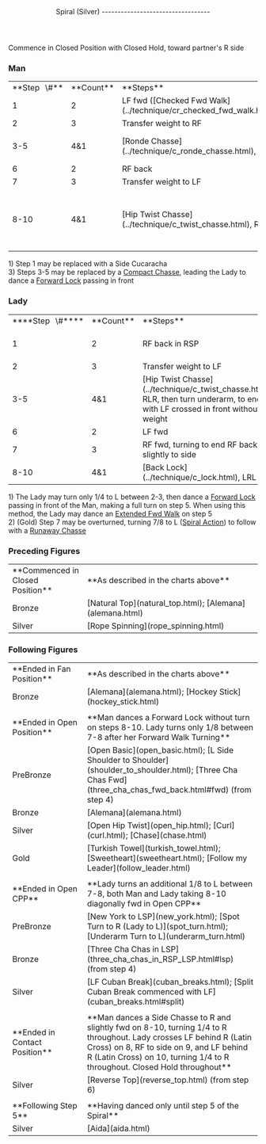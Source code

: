 <header><a id="spiral">Spiral (Silver)</a>
----------------------------------

 </header>Commence in Closed Position with Closed Hold, toward partner's R side

### Man

 <table class="style1"> <tbody><tr> <td style="width:10%">**Step<span style="color:white">\_</span>\#**</td> <td style="width:10%">**Count**</td> <td style="width:30%">**Steps**</td> <td style="width:20%">**Position**</td> <td style="width:30%">**Turn**</td> </tr> <tr> <td>1</td> <td>2</td> <td> LF fwd ([Checked Fwd Walk](../technique/cr_checked_fwd_walk.html)) </td> <td>RSP</td> <td>1/8 to R before 1</td> </tr> <tr> <td>2</td> <td>3</td> <td>Transfer weight to RF</td> <td>RSP</td> <td> </td> </tr> <tr> <td>3-5</td> <td>4&amp;1</td> <td> [Ronde Chasse](../technique/c_ronde_chasse.html), LRL </td> <td> </td> <td>1/8 to L between 4-5</td> </tr> <tr> <td>6</td> <td>2</td> <td>RF back</td> <td> </td> <td> </td> </tr> <tr> <td>7</td> <td>3</td> <td>Transfer weight to LF</td> <td> </td> <td> </td> </tr> <tr> <td>8-10</td> <td>4&amp;1</td> <td> [Hip Twist Chasse](../technique/c_twist_chasse.html), RLR </td> <td>End in Fan</td> <td>1/4 to L between 7-8, then 1/8 to R between 9-10</td> </tr> </tbody></table>

1\) Step 1 may be replaced with a Side Cucaracha  
 3) Steps 3-5 may be replaced by a [Compact Chasse](../technique/c_compact_chasse.html), leading the Lady to dance a [Forward Lock](../technique/c_lock.html) passing in front

### Lady

 <table class="style1"> <tbody><tr> <td style="width:10%">****Step<span style="color:white">\_</span>\#****</td> <td style="width:10%">**Count**</td> <td style="width:30%">**Steps**</td> <td style="width:20%">**Position**</td> <td style="width:30%">**Turn**</td> </tr> <tr> <td>1</td> <td>2</td> <td>RF back in RSP</td> <td>RSP</td> <td> 3/8 to R ([Fwd Walk Turning](../technique/cr_fwd_walk_turning.html)), then an additional 1/4 on LF before 1 </td> </tr> <tr> <td>2</td> <td>3</td> <td>Transfer weight to LF</td> <td>RSP</td> <td> </td> </tr> <tr> <td>3-5</td> <td>4&amp;1</td> <td> [Hip Twist Chasse](../technique/c_twist_chasse.html), RLR, then turn underarm, to end with LF crossed in front without weight </td> <td> </td> <td> 1/2 to L between 2-3, then 3/4 to L on 5 ([Spiral Action](../technique/cr_spiral_action.html)) </td> </tr> <tr> <td>6</td> <td>2</td> <td>LF fwd</td> <td> </td> <td>1/8 to L</td> </tr> <tr> <td>7</td> <td>3</td> <td>RF fwd, turning to end RF back &amp; slightly to side</td> <td> </td> <td> 3/8 to L ([Fwd Walk Turning](../technique/cr_fwd_walk_turning.html)) </td> </tr> <tr> <td>8-10</td> <td>4&amp;1</td> <td> [Back Lock](../technique/c_lock.html), LRL </td> <td>End in Fan</td> <td>1/4 to L between 7-8</td> </tr> </tbody></table>

1\) The Lady may turn only 1/4 to L between 2-3, then dance a [Forward Lock](../technique/c_lock.html) passing in front of the Man, making a full turn on step 5. When using this method, the Lady may dance an [Extended Fwd Walk](../technique/cr_extended__fwd_walk.html) on step 5  
 2) (Gold) Step 7 may be overturned, turning 7/8 to L ([Spiral Action](../technique/cr_spiral_action.html)) to follow with a [Runaway Chasse](../technique/c_runaway_chasse.html)

### Preceding Figures

 <table> <tbody><tr> <td style="width:30%">**Commenced in Closed Position**</td> <td>**As described in the charts above**</td> </tr> <tr> <td style="width:30%">Bronze</td> <td> [Natural Top](natural_top.html); [Alemana](alemana.html) </td> </tr> <tr> <td>Silver</td> <td> [Rope Spinning](rope_spinning.html) </td> </tr> </tbody></table>

### Following Figures

 <table> <tbody><tr> <td style="width:30%">**Ended in Fan Position**</td> <td>**As described in the charts above**</td> </tr> <tr> <td>Bronze</td> <td> [Alemana](alemana.html); [Hockey Stick](hockey_stick.html) </td> </tr> <tr> <td> </td> <td> </td> </tr> <tr> <td style="width:30%">**Ended in Open Position**</td> <td>**Man dances a Forward Lock without turn on steps 8-10. Lady turns only 1/8 between 7-8 after her Forward Walk Turning**</td> </tr> <tr> <td>PreBronze</td> <td> [Open Basic](open_basic.html); [L Side Shoulder to Shoulder](shoulder_to_shoulder.html); [Three Cha Chas Fwd](three_cha_chas_fwd_back.html#fwd) (from step 4) </td> </tr> <tr> <td>Bronze</td> <td> [Alemana](alemana.html) </td> </tr> <tr> <td>Silver</td> <td> [Open Hip Twist](open_hip.html); [Curl](curl.html); [Chase](chase.html) </td> </tr> <tr> <td>Gold</td> <td> [Turkish Towel](turkish_towel.html); [Sweetheart](sweetheart.html); [Follow my Leader](follow_leader.html) </td> </tr> <tr> <td> </td> <td> </td> </tr> <tr> <td>**Ended in Open CPP**</td> <td>**Lady turns an additional 1/8 to L between 7-8, both Man and Lady taking 8-10 diagonally fwd in Open CPP**</td> </tr> <tr> <td>PreBronze</td> <td> [New York to LSP](new_york.html); [Spot Turn to R (Lady to L)](spot_turn.html); [Underarm Turn to L](underarm_turn.html) </td> </tr> <tr> <td>Bronze</td> <td> [Three Cha Chas in LSP](three_cha_chas_in_RSP_LSP.html#lsp) (from step 4) </td> </tr> <tr> <td>Silver</td> <td> [LF Cuban Break](cuban_breaks.html); [Split Cuban Break commenced with LF](cuban_breaks.html#split) </td> </tr> <tr> <td> </td> <td> </td> </tr> <tr> <td>**Ended in Contact Position**</td> <td>**Man dances a Side Chasse to R and slightly fwd on 8-10, turning 1/4 to R throughout. Lady crosses LF behind R (Latin Cross) on 8, RF to side on 9, and LF behind R (Latin Cross) on 10, turning 1/4 to R throughout. Closed Hold throughout**</td> </tr> <tr> <td>Silver</td> <td> [Reverse Top](reverse_top.html) (from step 6) </td> </tr> <tr> <td> </td> <td> </td> </tr> <tr> <td>**Following Step 5**</td> <td>**Having danced only until step 5 of the Spiral**</td> </tr> <tr> <td>Silver</td> <td> [Aida](aida.html) </td> </tr> </tbody></table>